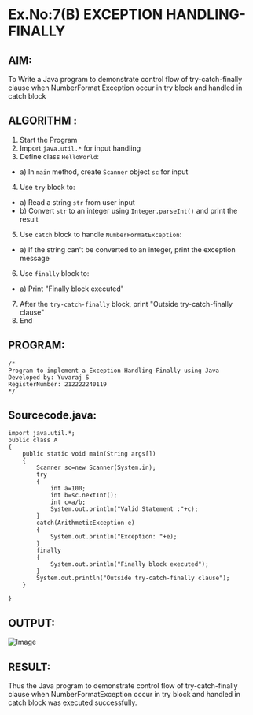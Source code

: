 # Ex.No:7(B) EXCEPTION HANDLING-FINALLY
## AIM:
To Write a Java program to demonstrate control flow of try-catch-finally clause when NumberFormat Exception occur in try block and handled in catch block


## ALGORITHM :
1.	Start the Program
2.	Import `java.util.*` for input handling
3.	Define class `HelloWorld`:
-	a) In `main` method, create `Scanner` object `sc` for input
4.	Use `try` block to:
-	a) Read a string `str` from user input
-	b) Convert `str` to an integer using `Integer.parseInt()` and print the result
5.	Use `catch` block to handle `NumberFormatException`:
-	a) If the string can't be converted to an integer, print the exception message
6.	Use `finally` block to:
-	a) Print "Finally block executed"
7.	After the `try-catch-finally` block, print "Outside try-catch-finally clause"
8.	End



## PROGRAM:
 ```
/*
Program to implement a Exception Handling-Finally using Java
Developed by: Yuvaraj S
RegisterNumber: 212222240119
*/
```

## Sourcecode.java:
```
import java.util.*;
public class A
{
    public static void main(String args[])
    {
        Scanner sc=new Scanner(System.in);
        try
        {
            int a=100;
            int b=sc.nextInt();
            int c=a/b;
            System.out.println("Valid Statement :"+c);
        }
        catch(ArithmeticException e)
        {
            System.out.println("Exception: "+e);
        }
        finally
        {
            System.out.println("Finally block executed");
        }
        System.out.println("Outside try-catch-finally clause");
    }
    
}
```





## OUTPUT:

![Image](https://github.com/user-attachments/assets/edd49798-40ff-4e35-b2e4-e0af5be8da75)
## RESULT:
Thus the Java program to demonstrate control flow of try-catch-finally clause when NumberFormatException occur in try block and handled in catch block was executed successfully.



